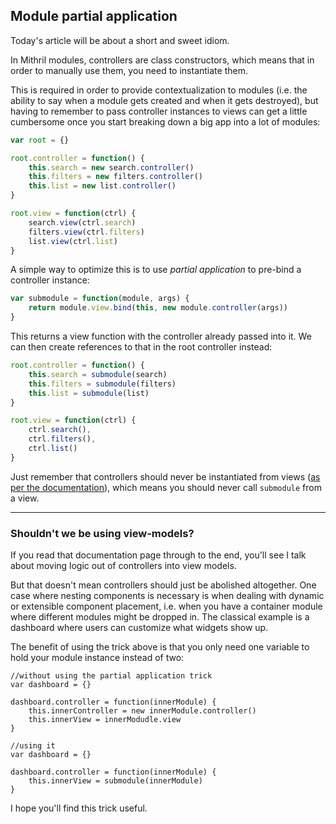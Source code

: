 ## Module partial application

Today's article will be about a short and sweet idiom.

In Mithril modules, controllers are class constructors, which means that in order to manually use them, you need to instantiate them.

This is required in order to provide contextualization to modules (i.e. the ability to say when a module gets created and when it gets destroyed), but having to remember to pass controller instances to views can get a little cumbersome once you start breaking down a big app into a lot of modules:

```javascript
var root = {}

root.controller = function() {
	this.search = new search.controller()
	this.filters = new filters.controller()
	this.list = new list.controller()
}

root.view = function(ctrl) {
	search.view(ctrl.search)
	filters.view(ctrl.filters)
	list.view(ctrl.list)
}
```

A simple way to optimize this is to use *partial application* to pre-bind a controller instance:

```javascript
var submodule = function(module, args) {
	return module.view.bind(this, new module.controller(args))
}
```

This returns a view function with the controller already passed into it. We can then create references to that in the root controller instead:

```javascript
root.controller = function() {
	this.search = submodule(search)
	this.filters = submodule(filters)
	this.list = submodule(list)
}

root.view = function(ctrl) {
	ctrl.search(),
	ctrl.filters(),
	ctrl.list()
}
```

Just remember that controllers should never be instantiated from views ([as per the documentation](http://lhorie.github.io/mithril/components.html)), which means you should never call `submodule` from a view.

---

### Shouldn't we be using view-models?

If you read that documentation page through to the end, you'll see I talk about moving logic out of controllers into view models.

But that doesn't mean controllers should just be abolished altogether. One case where nesting components is necessary is when dealing with dynamic or extensible component placement, i.e. when you have a container module where different modules might be dropped in. The classical example is a dashboard where users can customize what widgets show up.

The benefit of using the trick above is that you only need one variable to hold your module instance instead of two:

```
//without using the partial application trick
var dashboard = {}

dashboard.controller = function(innerModule) {
	this.innerController = new innerModule.controller()
	this.innerView = innerModudle.view
}

//using it
var dashboard = {}

dashboard.controller = function(innerModule) {
	this.innerView = submodule(innerModule)
}
```

I hope you'll find this trick useful.